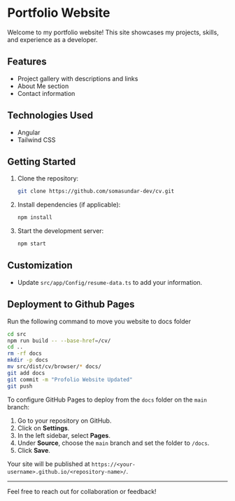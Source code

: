 # Portfolio Website

Welcome to my portfolio website! This site showcases my projects, skills, and experience as a developer.

## Features

- Project gallery with descriptions and links
- About Me section
- Contact information

## Technologies Used

- Angular
- Tailwind CSS

## Getting Started

1. Clone the repository:
    ```bash
    git clone https://github.com/somasundar-dev/cv.git
    ```
2. Install dependencies (if applicable):
    ```bash
    npm install
    ```
3. Start the development server:
    ```bash
    npm start
    ```

## Customization

- Update `src/app/Config/resume-data.ts` to add your information.


## Deployment to Github Pages

Run the following command to move you website to docs folder

```bash
cd src
npm run build -- --base-href=/cv/
cd ..
rm -rf docs
mkdir -p docs
mv src/dist/cv/browser/* docs/
git add docs
git commit -m "Profolio Website Updated"
git push
```

To configure GitHub Pages to deploy from the `docs` folder on the `main` branch:

1. Go to your repository on GitHub.
2. Click on **Settings**.
3. In the left sidebar, select **Pages**.
4. Under **Source**, choose the `main` branch and set the folder to `/docs`.
5. Click **Save**.

Your site will be published at `https://<your-username>.github.io/<repository-name>/`.


---

Feel free to reach out for collaboration or feedback!
